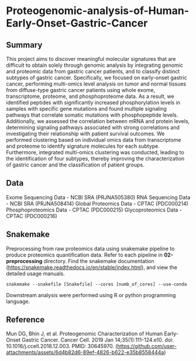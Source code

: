 # Proteogenomic-analysis-of-Human-Early-Onset-Gastric-Cancer


Summary
-------

This project aims to discover meaningful molecular signatures that are difficult to obtain solely through genomic analysis by integrating genomic and proteomic data from gastric cancer patients, and to classify distinct subtypes of gastric cancer. Specifically, we focused on early-onset gastric cancer, performing multi-omics level analysis on tumor and normal tissues from diffuse-type gastric cancer patients using whole exome, transcriptome, proteome, and phosphoproteome data. As a result, we identified peptides with significantly increased phosphorylation levels in samples with specific gene mutations and found multiple signaling pathways that correlate somatic mutations with phosphopeptide levels. Additionally, we assessed the correlation between mRNA and protein levels, determining signaling pathways associated with strong correlations and investigating their relationship with patient survival outcomes. We performed clustering based on individual omics data from transcriptome and proteome to identify signature molecules for each subtype. Furthermore, integrated multi-omics clustering was conducted, leading to the identification of four subtypes, thereby improving the characterization of gastric cancer and the classification of patient groups.

Data
-----------

Exome Sequencing Data - NCBI SRA (PRJNA505380)
RNA Sequencing Data - NCBI SRA (PRJNA508414)
Global Proteomics Data - CPTAC (PDC000214)
Phosphoproteomics Data - CPTAC (PDC000215)
Glycoproteomics Data - CPTAC (PDC000216)



Snakemake
-----------

Preprocessing from raw proteomics data using snakemake pipeline to produce proteomics quantification data. Refer to each pipeline in **02-preprocessing** directory.
Find the snakemake documentation (https://snakemake.readthedocs.io/en/stable/index.html), and view the detailed usage manuals.

    snakemake --snakefile [Snakefile] --cores [numb_of_cores] --use-conda

Downstream analysis were performed using R or python programming language.


Reference
-------

Mun DG, Bhin J, et al. Proteogenomic Characterization of Human Early-Onset Gastric Cancer. Cancer Cell. 2019 Jan 14;35(1):111-124.e10. doi: 10.1016/j.ccell.2018.12.003. PMID: 30645970.
(https://github.com/user-attachments/assets/6d4b82d6-89ef-4826-b622-e35b8558444a)
